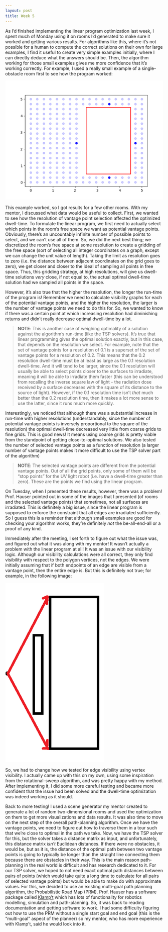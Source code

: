 ```yaml
---
layout: post
title: Week 5
---
```

As I’d finished implementing the linear program optimization last week, I spent much of Monday using it on rooms I’d generated to make sure it worked and getting various results. For algorithms like this, where it’s not possible for a human to compute the correct solutions on their own for large examples, I find it useful to create very simple examples initially, where I can directly deduce what the answers should be. Then, the algorithm working for those small examples gives me more confidence that it’s working correctly. For example, I used a really small example of a single-obstacle room first to see how the program worked: 

![Small Testable Example](/images/SmallExample_Res3.png)

This example worked, so I got results for a few other rooms. With my mentor, I discussed what data would be useful to collect. First, we wanted to see how the resolution of vantage point selection affected the optimized dwell-time. To formulate the linear program, we first need to actually select which points in the room’s free space we want as potential vantage points. Obviously, there’s an uncountably infinite number of possible points to select, and we can’t use all of them. So, we did the next best thing; we discretized the room’s free space at some resolution to create a gridding of the free space (sort of selecting all integer coordinates on a graph, except we can change the unit value of length). Taking the limit as resolution goes to zero (i.e. the distance between adjacent coordinates on the grid goes to zero), we get closer and closer to the ideal of sampling all points in free space. Thus, this gridding strategy, at high resolutions, will give us dwell-time solutions *very* close, if not equal to, the actual optimal dwell-time solution had we sampled all points in the space. 

However, it’s also true that the higher the resolution, the longer the run-time of the program is! Remember we need to calculate visibility graphs for each of the potential vantage points, and the higher the resolution, the larger is the number of vantage points we need to do this for. So, we wanted to know if there was a certain point at which increasing resolution had diminishing returns and didn’t really decrease optimal dwell-time by a lot. 

> **NOTE**: This is another case of weighing optimality of a solution against the algorithm’s run-time (like the TSP solvers). It’s true that linear programming gives the optimal solution exactly, but in this case, that depends on the resolution we select. For example, note that the set of vantage points for a resolution of 0.1 is a superset of the set of vantage points for a resolution of 0.2. This means that the 0.2 resolution dwell-time must be at least as large as the 0.1 resolution dwell-time. And it will tend to be larger, since the 0.1 resolution will usually be able to select points closer to the surfaces to irradiate, meaning it will be able to irradiate them faster (this can be understood from recalling the inverse square law of light - the radiation dose received by a surface decreases with the square of its distance to the source of light). However, if the 0.1 resolution time isn’t *that* much better than the 0.2 resolution time, then it makes a lot more sense to use the latter, since it runs much more quickly.
  
Interestingly, we noticed that although there was a substantial increase in run-time with higher resolutions (understandably, since the number of potential vantage points is inversely proportional to the square of the resolution) the optimal dwell-time decreased very little from coarse grids to fine grids. This is good news! It means using coarse grids is pretty viable from the standpoint of getting close-to-optimal solutions. 
We also tested the number of selected vantage points as a function of resolution (a larger number of vantage points makes it more difficult to use the TSP solver part of the algorithm) 

> **NOTE**: The selected vantage points are different from the potential vantage points. Out of all the grid points, only some of them will be “stop points” for the UV light robot (i.e. have a dwell-time greater than zero). These are the points we find using the linear program. 
  
On Tuesday, when I presented these results, however, there was a problem! Prof. Hauser pointed out in some of the images that I presented (of rooms and the selected vantage points) that sometimes, not all surfaces are irradiated. This is definitely a big issue, since the linear program is supposed to enforce the constraint that all edges are irradiated sufficiently. So I guess this is a reminder that although small examples are good for checking your algorithm works, they’re definitely *not* the be-all-end-all or a proof of any kind. 

Immediately after the meeting, I set forth to figure out what the issue was, and figured out what it was along with my mentor! It wasn’t actually a problem with the linear program at all! It was an issue with our visibility logic. Although our visibility calculations were all correct, they only find visibility with respect to the polygon vertices, not the edges. We were initially assuming that if both endpoints of an edge are visible from a vantage point, then the entire edge is. But this is definitely not true; for example, in the following image:

![Example for visibility error](/images/Visibility_Mistake.png)

So, we had to change how we tested for edge visibility using vertex visibility. I actually came up with this on my own, using some inspiration from the rotational-sweep algorithm, and was pretty happy with my method. After implementing it, I did some more careful testing and became more confident that the issue had been solved and the dwell-time optimization was indeed working as it should.

Back to more testing! I used a scene generator my mentor created to generate a lot of random two-dimensional rooms and used the optimization on them to get more visualizations and data results. It was also time to move on the next step of the overall path-planning algorithm. Once we have the vantage points, we need to figure out how to traverse them in a tour such that we’re close to optimal in the path we take. Now, we have the TSP solver for this, but the solver takes a distance matrix as input, and unfortunately, this distance matrix *isn’t* Euclidean distances. If there were no obstacles, it would be, but as it is, the distance of the optimal path between two vantage points is going to typically be longer than the straight line connecting them because there are obstacles in their way. This is the main reason path-planning in the real world is difficult and has research dedicated to it. 
For our TSP solver, we hoped to not need exact optimal path distances between pairs of points (which would take quite a long time to calculate for all pairs of selected vantage points) but would be able to make do with approximate values. For this, we decided to use an existing multi-goal path planning algorithm, the Probabilistic Road Map (PRM). Prof. Hauser has a software package called [Klamp’t]( https://github.com/krishauser/Klampt) which has lots of functionality for robotics modelling, simulation and path-planning. So, it was back to reading documentation and getting software to work. I had some difficulty figuring out how to use the PRM without a single start goal and end goal (this is the “multi-goal” aspect of the planner) so my mentor, who has more experience with Klamp’t, said he would look into it. 

